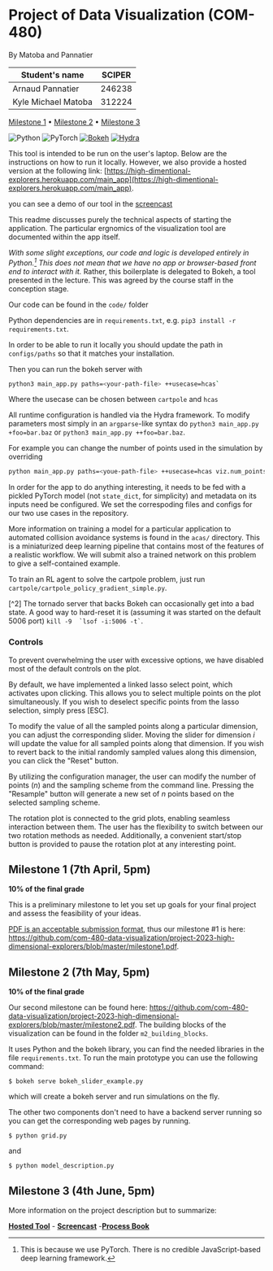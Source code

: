 # Project of Data Visualization (COM-480)

By Matoba and Pannatier

| Student's name      | SCIPER |
| ------------------- | ------ |
| Arnaud Pannatier    | 246238 |
| Kyle Michael Matoba | 312224 |

[Milestone 1](#milestone-1) • [Milestone 2](#milestone-2) • [Milestone 3](#milestone-3) 

![Python](https://img.shields.io/badge/python-3670A0?style=for-the-badge&logo=python&logoColor=ffdd54)
![PyTorch](https://img.shields.io/badge/PyTorch-%23EE4C2C.svg?style=for-the-badge&logo=PyTorch&logoColor=white)
[![Bokeh](https://img.shields.io/badge/Bokeh-%23F94D5C.svg?style=for-the-badge&logo=Bokeh&logoColor=white)](https://bokeh.org)
[![Hydra](https://img.shields.io/badge/Hydra-%2300B4B6.svg?style=for-the-badge&logo=Hydra&logoColor=white)](https://hydra.cc)

This tool is intended to be run on the user's laptop. Below are the instructions on how to run it locally.
However, we also provide a hosted version at the following link: [https://high-dimentional-explorers.herokuapp.com/main_app](https://high-dimentional-explorers.herokuapp.com/main_app).

you can see a demo of our tool in the [screencast](screencast.mp4)

This readme discusses purely the technical aspects of starting 
the application. The particular ergnomics of the visualization 
tool are documented within the app itself.

_With some slight exceptions, our code and logic is developed 
entirely in Python.[^1] This does not mean that we have no app or 
browser-based front end to interact with it._ Rather, this 
boilerplate is delegated to Bokeh, a tool presented in the 
lecture. This was agreed by the course staff in the conception 
stage.

Our code can be found in the `code/` folder

Python dependencies are in `requirements.txt`, e.g. 
`pip3 install -r requirements.txt`.

In order to be able to run it locally you should update the path in 
`configs/paths` so that it matches your installation.

Then you can run the bokeh server with 
```bash
python3 main_app.py paths=<your-path-file> ++usecase=hcas`
```
Where the usecase can be chosen between `cartpole` and `hcas`

All runtime configuration is handled via the Hydra framework.
To modify parameters most simply in an `argparse`-like syntax
do `python3 main_app.py +foo=bar.baz` or 
`python3 main_app.py ++foo=bar.baz`. 

For example you can change the number of points used in the simulation by overriding 

```bash
python main_app.py paths=<youe-path-file> ++usecase=hcas viz.num_points=1000` 
```
In order for the app to do anything interesting, it needs to be
fed with a pickled PyTorch model (not `state_dict`, for simplicity)
and metadata on its inputs need be configured. We set the correspoding files and configs for our two use cases in the repository.

More information on training a model for a particular application
to automated collision avoidance systems is found in the `acas/`
directory. This is a miniaturized deep learning pipeline that
contains most of the features of a realistic workflow. 
We will submit also a trained network on this problem
to give a self-contained example. 

To train an RL agent to solve the cartpole problem, just run `cartpole/cartpole_policy_gradient_simple.py`. 

[^2] The tornado server that backs Bokeh can occasionally get into a 
bad state. A good way to hard-reset it is (assuming it was started on 
the default 5006 port) `` kill -9  `lsof -i:5006 -t` ``.

[^1]: This is because we use PyTorch. There is no credible 
JavaScript-based deep learning framework.

### Controls
To prevent overwhelming the user with excessive options, we have disabled most of the default controls on the plot.

By default, we have implemented a linked lasso select point, which activates upon clicking. This allows you to select multiple points on the plot simultaneously. If you wish to deselect specific points from the lasso selection, simply press [ESC].

To modify the value of all the sampled points along a particular dimension, you can adjust the corresponding slider. Moving the slider for dimension $i$ will update the value for all sampled points along that dimension. If you wish to revert back to the initial randomly sampled values along this dimension, you can click the "Reset" button.

By utilizing the configuration manager, the user can modify the number of points ($n$) and the sampling scheme from the command line. Pressing the "Resample" button will generate a new set of $n$ points based on the selected sampling scheme.

The rotation plot is connected to the grid plots, enabling seamless interaction between them. The user has the flexibility to switch between our two rotation methods as needed. Additionally, a convenient start/stop button is provided to pause the rotation plot at any interesting point.

## Milestone 1 (7th April, 5pm)

**10% of the final grade**

This is a preliminary milestone to let you set up goals for your final project and assess the feasibility of your ideas.

[PDF is an acceptable submission format](https://edstem.org/eu/courses/94/discussion/29290?comment=52044), thus our milestone \#1 is here: https://github.com/com-480-data-visualization/project-2023-high-dimensional-explorers/blob/master/milestone1.pdf.

## Milestone 2 (7th May, 5pm)

**10% of the final grade**

Our second milestone can be found here: https://github.com/com-480-data-visualization/project-2023-high-dimensional-explorers/blob/master/milestone2.pdf.
The building blocks of the visualization can be found in the folder `m2_building_blocks`.

It uses Python and the bokeh library, you can find the needed libraries in the file `requirements.txt`. 
To run the main prototype you can use the following command:
```shell
$ bokeh serve bokeh_slider_example.py
```
which will create a bokeh server and run simulations on the fly.

The other two components don't need to have a backend server running so you can get the corresponding web pages by running.

```shell
$ python grid.py
```
and 

```shell
$ python model_description.py
```



## Milestone 3 (4th June, 5pm)

More information on the project description but to summarize:

[**Hosted Tool**](https://high-dimentional-explorers.herokuapp.com/main_app) - [**Screencast**](screencast.mp4) -[**Process Book**](process_book.pdf)


